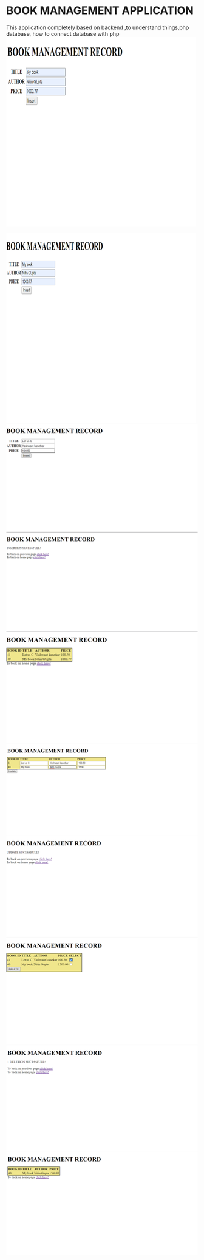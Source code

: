 # BOOK MANAGEMENT APPLICATION
This application completely based on backend ,to understand things,php database, how to connect database with php
<img src ="images/home.png" height="500" width="500" >

<img src ="images/insert1.png" height="500" width="500" >

<img src ="images/insert2.png"  >

<img src ="images/insert3.png"  >

<img src ="images/view.png"  >

<img src ="images/update1.png"  >

<img src ="images/update2.png"  >

<img src ="images/delete1.png"  >

<img src ="images/delete2.png"  >

<img src ="images/view2.png"  >


